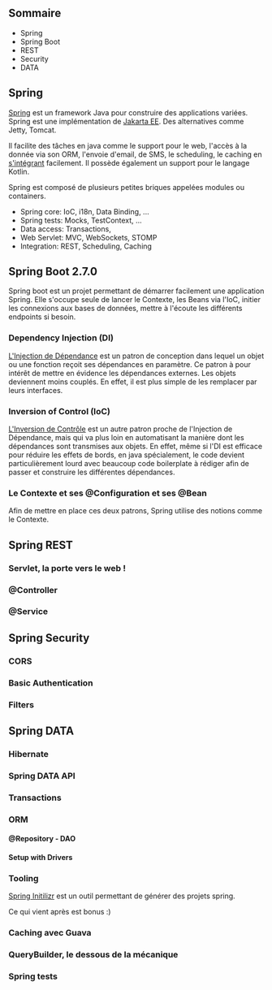 ## Sommaire

- Spring
- Spring Boot
- REST
- Security
- DATA

## Spring

[Spring](https://spring.io/projects/spring-framework) est un framework Java pour construire des applications variées.
Spring est une implémentation de [Jakarta EE](https://jakarta.ee/). Des alternatives comme Jetty, Tomcat.

Il facilite des tâches en java comme le support pour le web, l'accès à la donnée via son ORM, l'envoie d'email, de SMS,
le scheduling, le caching
en [s'intégrant](https://docs.spring.io/spring-framework/docs/current/reference/html/integration.html) facilement.
Il possède également un support pour le langage Kotlin.

Spring est composé de plusieurs petites briques appelées modules ou containers.

- Spring core: IoC, i18n, Data Binding, ...
- Spring tests: Mocks, TestContext, ...
- Data access: Transactions,
- Web Servlet: MVC, WebSockets, STOMP
- Integration: REST, Scheduling, Caching

## Spring Boot 2.7.0

Spring boot est un projet permettant de démarrer facilement une application Spring. Elle s'occupe seule de lancer le
Contexte, les Beans via l'IoC, initier les connexions aux bases de données, mettre à l'écoute les différents endpoints
si besoin.

### Dependency Injection (DI)

[L'Injection de Dépendance](https://en.wikipedia.org/wiki/Dependency_injection) est un patron de conception dans lequel
un objet ou une fonction reçoit ses dépendances en paramètre. Ce patron à pour intérêt de mettre en évidence les
dépendances externes. Les objets deviennent moins couplés. En effet, il est plus simple de les remplacer par leurs
interfaces.

### Inversion of Control (IoC)

[L'Inversion de Contrôle](https://en.wikipedia.org/wiki/Inversion_of_control) est un autre patron proche de l'Injection
de Dépendance, mais qui va plus loin en automatisant la manière dont les dépendances sont transmises aux objets. En
effet, même si l'DI est efficace pour réduire les effets de bords, en java spécialement, le code devient
particulièrement lourd avec beaucoup code boilerplate à rédiger afin de passer et construire les différentes
dépendances.

### Le Contexte et ses @Configuration et ses @Bean

Afin de mettre en place ces deux patrons, Spring utilise des notions comme le Contexte.

## Spring REST

### Servlet, la porte vers le web !

### @Controller

### @Service

## Spring Security

### CORS

### Basic Authentication

### Filters

## Spring DATA

### Hibernate

### Spring DATA API

### Transactions

### ORM

#### @Repository - DAO

#### Setup with Drivers

### Tooling

[Spring Initilizr](https://start.spring.io/) est un outil permettant de générer des projets spring.

Ce qui vient après est bonus :)

### Caching avec Guava

### QueryBuilder, le dessous de la mécanique

### Spring tests
